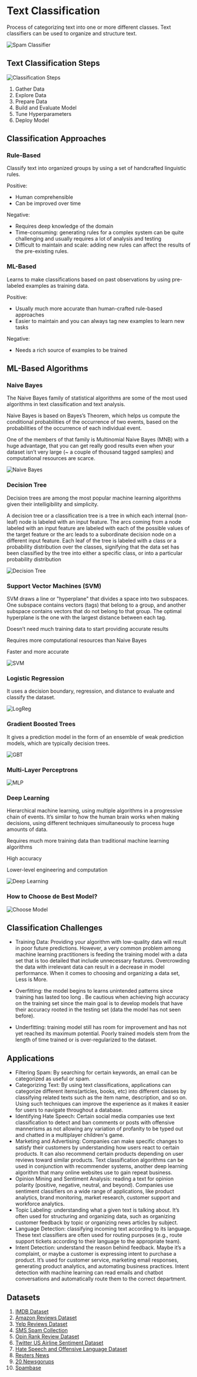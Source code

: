 # Text Classification

Process of categorizing text into one or more different classes. Text classifiers can be used to organize and structure text.

![Spam Classifier](https://developers.google.com/static/machine-learning/guides/text-classification/images/TextClassificationExample.png)

## Text Classification Steps
![Classification Steps](https://developers.google.com/static/machine-learning/guides/text-classification/images/Workflow.png)

1. Gather Data
2. Explore Data
3. Prepare Data
4. Build and Evaluate Model
5. Tune Hyperparameters
6. Deploy Model



## Classification Approaches
### Rule-Based
Classify text into organized groups by using a set of handcrafted linguistic rules.

Positive:
  - Human comprehensible
  - Can be improved over time

Negative:
  - Requires deep knowledge of the domain
  - Time-consuming: generating rules for a complex system can be quite challenging and usually requires a lot of analysis and testing
  - Difficult to maintain and scale: adding new rules can affect the results of the pre-existing rules.

### ML-Based
Learns to make classifications based on past observations by using pre-labeled examples as training data.

Positive:
  - Usually much more accurate than human-crafted rule-based approaches
  - Easier to maintain and you can always tag new examples to learn new tasks

Negative:
  - Needs a rich source of examples to be trained

## ML-Based Algorithms
### Naive Bayes
The Naive Bayes family of statistical algorithms are some of the most used algorithms in text classification and text analysis.

Naive Bayes is based on Bayes’s Theorem, which helps us compute the conditional probabilities of the occurrence of two events, based on the probabilities of the occurrence of each individual event.

One of the members of that family is Multinomial Naive Bayes (MNB) with a huge advantage, that you can get really good results even when your dataset isn’t very large (~ a couple of thousand tagged samples) and computational resources are scarce.

![Naive Bayes](https://uc-r.github.io/public/images/analytics/naive_bayes/naive_bayes_icon.png)

### Decision Tree
Decision trees are among the most popular machine learning algorithms given their intelligibility and simplicity.

A decision tree or a classification tree is a tree in which each internal (non-leaf) node is labeled with an input feature. The arcs coming from a node labeled with an input feature are labeled with each of the possible values of the target feature or the arc leads to a subordinate decision node on a different input feature. Each leaf of the tree is labeled with a class or a probability distribution over the classes, signifying that the data set has been classified by the tree into either a specific class, or into a particular probability distribution

![Decision Tree](https://res.cloudinary.com/dyd911kmh/image/upload/v1677504957/decision_tree_for_heart_attack_prevention_2140bd762d.png)

### Support Vector Machines (SVM)
SVM draws a line or "hyperplane" that divides a space into two subspaces. One subspace contains vectors (tags) that belong to a group, and another subspace contains vectors that do not belong to that group. The optimal hyperplane is the one with the largest distance between each tag.

Doesn’t need much training data to start providing accurate results

Requires more computational resources than Naive Bayes

Faster and more accurate

![SVM](https://monkeylearn.com/static/446109c153d4467a6e7982ad0d22b570/d8712/image15.webp)

### Logistic Regression
It uses a decision boundary, regression, and distance to evaluate and classify the dataset.

![LogReg](https://images.contentstack.io/v3/assets/blt71da4c740e00faaa/blt65fc9f784a7f2d8d/62b4fe1859fa7e0f945d7d53/text-classification-linear-svm.png)

### Gradient Boosted Trees
It gives a prediction model in the form of an ensemble of weak prediction models, which are typically decision trees.

![GBT](https://www.researchgate.net/publication/351542039/figure/fig1/AS:1022852723662850@1620878501807/Flow-diagram-of-gradient-boosting-machine-learning-method-The-ensemble-classifiers_W640.jpg)

### Multi-Layer Perceptrons

![MLP](https://miro.medium.com/v2/resize:fit:1400/1*MmrWSRkddKWmY7uAnp6DgQ.jpeg)

### Deep Learning
Hierarchical machine learning, using multiple algorithms in a progressive chain of events. It’s similar to how the human brain works when making decisions, using different techniques simultaneously to process huge amounts of data.

Requires much more training data than traditional machine learning algorithms

High accuracy

Lower-level engineering and computation

![Deep Learning](https://editor.analyticsvidhya.com/uploads/75211cnn-schema1.jpg)

### How to Choose de Best Model?

![Choose Model](https://developers.google.com/static/machine-learning/guides/text-classification/images/TextClassificationFlowchart.png)

## Classification Challenges
- Training Data: Providing your algorithm with low-quality data will result in poor future predictions. However, a very common problem among machine learning practitioners is feeding the training model with a data set that is too detailed that include unnecessary features. Overcrowding the data with irrelevant data can result in a decrease in model performance. When it comes to choosing and organizing a data set, Less is More.

- Overfitting: the model begins to learns unintended patterns since training has lasted too long . Be cautious when achieving high accuracy on the training set since the main goal is to develop models that have their accuracy rooted in the testing set (data the model has not seen before).

- Underfitting: training model still has room for improvement and has not yet reached its maximum potential. Poorly trained models stem from the length of time trained or is over-regularized to the dataset.

## Applications
- Filtering Spam: By searching for certain keywords, an email can be categorized as useful or spam.
- Categorizing Text: By using text classifications, applications can categorize different items(articles, books, etc) into different classes by classifying related texts such as the item name, description, and so on. Using such techniques can improve the experience as it makes it easier for users to navigate throughout a database.
- Identifying Hate Speech: Certain social media companies use text classification to detect and ban comments or posts with offensive mannerisms as not allowing any variation of profanity to be typed out and chatted in a multiplayer children's game.
- Marketing and Advertising: Companies can make specific changes to satisfy their customers by understanding how users react to certain products. It can also recommend certain products depending on user reviews toward similar products. Text classification algorithms can be used in conjunction with recommender systems, another deep learning algorithm that many online websites use to gain repeat business.
- Opinion Mining and Sentiment Analysis: reading a text for opinion polarity (positive, negative, neutral, and beyond). Companies use sentiment classifiers on a wide range of applications, like product analytics, brand monitoring, market research, customer support and workforce analytics.
- Topic Labeling: understanding what a given text is talking about. It’s often used for structuring and organizing data, such as organizing customer feedback by topic or organizing news articles by subject.
- Language Detection: classifying incoming text according to its language. These text classifiers are often used for routing purposes (e.g., route support tickets according to their language to the appropriate team).
- Intent Detection: understand the reason behind feedback. Maybe it’s a complaint, or maybe a customer is expressing intent to purchase a product. It’s used for customer service, marketing email responses, generating product analytics, and automating business practices. Intent detection with machine learning can read emails and chatbot conversations and automatically route them to the correct department.

## Datasets
1. [IMDB Dataset](https://www.kaggle.com/datasets/lakshmi25npathi/imdb-dataset-of-50k-movie-reviews)
2. [Amazon Reviews Dataset](https://www.kaggle.com/datasets/bittlingmayer/amazonreviews)
3. [Yelp Reviews Dataset](https://www.kaggle.com/datasets/yelp-dataset/yelp-dataset)
4. [SMS Spam Collection](https://www.kaggle.com/datasets/uciml/sms-spam-collection-dataset)
5. [Opin Rank Review Dataset](http://archive.ics.uci.edu/ml/datasets/opinrank+review+dataset)
6. [Twitter US Airline Sentiment Dataset](https://www.kaggle.com/datasets/crowdflower/twitter-airline-sentiment)
7. [Hate Speech and Offensive Language Dataset](https://github.com/t-davidson/hate-speech-and-offensive-language)
8. [Reuters News](http://kdd.ics.uci.edu/databases/reuters21578/reuters21578.html)
9. [20 Newsgorups](http://qwone.com/~jason/20Newsgroups/)
10. [Spambase](https://archive.ics.uci.edu/ml/datasets/Spambase)
